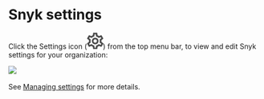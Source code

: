 # Snyk settings

Click the Settings icon (<img src="../../.gitbook/assets/cog_icon.png" alt="" data-size="line">) from the top menu bar, to view and edit Snyk settings for your organization:

![](../../.gitbook/assets/screenshot\_2021-07-19\_at\_15.52.02.png)

See [Managing settings](../../features/user-and-group-management/managing-settings/) for more details.
